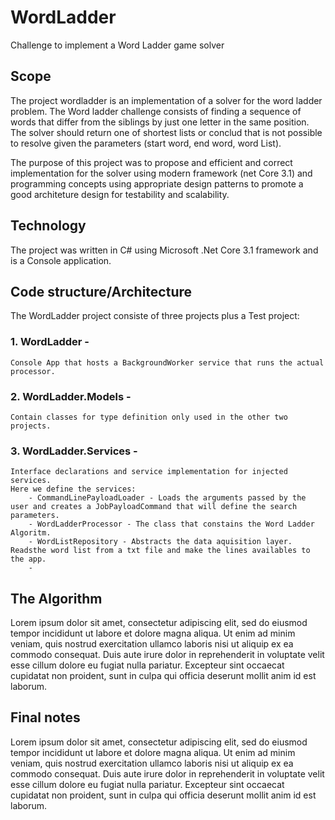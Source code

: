 # WordLadder
Challenge to implement a Word Ladder game solver

## Scope
The project wordladder is an implementation of a solver for the word ladder problem.
The Word ladder challenge consists of finding a sequence of words that differ from the siblings by just one letter in the same position.
The solver should return one of shortest lists or conclud that is not possible to resolve given the parameters (start word, end word, word List).

The purpose of this project was to propose and efficient and correct implementation for the solver using modern framework (net Core 3.1)
and programming concepts using appropriate design patterns to promote a good architeture design for testability and scalability. 

## Technology

The project was written in C# using Microsoft .Net Core 3.1 framework and is a Console application. 

## Code structure/Architecture

The WordLadder project consiste of three projects plus a Test project:
### 1. WordLadder - 
    Console App that hosts a BackgroundWorker service that runs the actual processor.
### 2. WordLadder.Models - 
    Contain classes for type definition only used in the other two projects.
### 3. WordLadder.Services - 
    Interface declarations and service implementation for injected services.
    Here we define the services:
        - CommandLinePayloadLoader - Loads the arguments passed by the user and creates a JobPayloadCommand that will define the search parameters.
        - WordLadderProcessor - The class that constains the Word Ladder Algoritm.
        - WordListRepository - Abstracts the data aquisition layer. Readsthe word list from a txt file and make the lines availables to the app.
        - 

## The Algorithm

Lorem ipsum dolor sit amet, consectetur adipiscing elit, sed do eiusmod tempor incididunt ut labore et dolore magna aliqua. 
Ut enim ad minim veniam, quis nostrud exercitation ullamco laboris nisi ut aliquip ex ea commodo consequat. 
Duis aute irure dolor in reprehenderit in voluptate velit esse cillum dolore eu fugiat nulla pariatur.
Excepteur sint occaecat cupidatat non proident, sunt in culpa qui officia deserunt mollit anim id est laborum.

## Final notes

Lorem ipsum dolor sit amet, consectetur adipiscing elit, sed do eiusmod tempor incididunt ut labore et dolore magna aliqua. 
Ut enim ad minim veniam, quis nostrud exercitation ullamco laboris nisi ut aliquip ex ea commodo consequat. 
Duis aute irure dolor in reprehenderit in voluptate velit esse cillum dolore eu fugiat nulla pariatur.
Excepteur sint occaecat cupidatat non proident, sunt in culpa qui officia deserunt mollit anim id est laborum.
